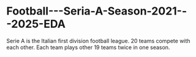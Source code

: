 # Football---Seria-A-Season-2021---2025-EDA
Serie A is the Italian first division football league. 20 teams compete with each other. Each team plays other 19 teams twice in one season.
